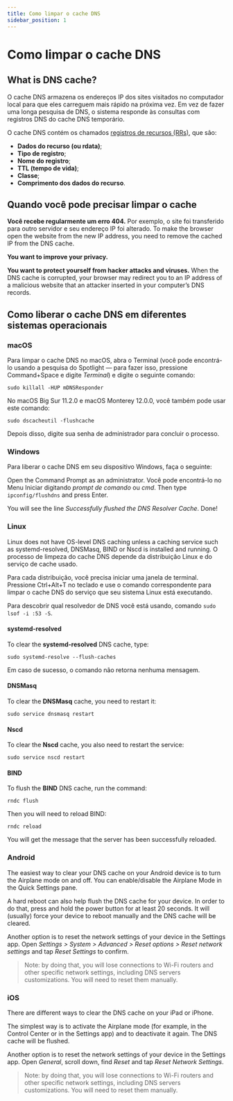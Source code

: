```yaml
---
title: Como limpar o cache DNS
sidebar_position: 1
---
```


# Como limpar o cache DNS

## What is DNS cache?

O cache DNS armazena os endereços IP dos sites visitados no computador local para que eles carreguem mais rápido na próxima vez. Em vez de fazer uma longa pesquisa de DNS, o sistema responde às consultas com registros DNS do cache DNS temporário.

O cache DNS contém os chamados [registros de recursos (RRs)](https://pt.wikipedia.org/wiki/Sistema_de_Nomes_de_Dom%C3%ADnio#Registros_de_recurso), que são:

* **Dados do recurso (ou rdata)**;
* **Tipo de registro**;
* **Nome do registro**;
* **TTL (tempo de vida)**;
* **Classe**;
* **Comprimento dos dados do recurso**.

## Quando você pode precisar limpar o cache

**Você recebe regularmente um erro 404.** Por exemplo, o site foi transferido para outro servidor e seu endereço IP foi alterado. To make the browser open the website from the new IP address, you need to remove the cached IP from the DNS cache.

**You want to improve your privacy.**

**You want to protect yourself from hacker attacks and viruses.** When the DNS cache is corrupted, your browser may redirect you to an IP address of a malicious website that an attacker inserted in your computer’s DNS records.

## Como liberar o cache DNS em diferentes sistemas operacionais

### macOS

Para limpar o cache DNS no macOS, abra o Terminal (você pode encontrá-lo usando a pesquisa do Spotlight — para fazer isso, pressione Command+Space e digite *Terminal*) e digite o seguinte comando:

`sudo killall -HUP mDNSResponder`

No macOS Big Sur 11.2.0 e macOS Monterey 12.0.0, você também pode usar este comando:

`sudo dscacheutil -flushcache`

Depois disso, digite sua senha de administrador para concluir o processo.

### Windows

Para liberar o cache DNS em seu dispositivo Windows, faça o seguinte:

Open the Command Prompt as an administrator. Você pode encontrá-lo no Menu Iniciar digitando *prompt de comando* ou *cmd*. Then type `ipconfig/flushdns` and press Enter.

You will see the line *Successfully flushed the DNS Resolver Cache*. Done!

### Linux

Linux does not have OS-level DNS caching unless a caching service such as systemd-resolved, DNSMasq, BIND or Nscd is installed and running. O processo de limpeza do cache DNS depende da distribuição Linux e do serviço de cache usado.

Para cada distribuição, você precisa iniciar uma janela de terminal. Pressione Ctrl+Alt+T no teclado e use o comando correspondente para limpar o cache DNS do serviço que seu sistema Linux está executando.

Para descobrir qual resolvedor de DNS você está usando, comando `sudo lsof -i :53 -S`.

#### systemd-resolved

To clear the **systemd-resolved** DNS cache, type:

`sudo systemd-resolve --flush-caches`

Em caso de sucesso, o comando não retorna nenhuma mensagem.

#### DNSMasq

To clear the **DNSMasq** cache, you need to restart it:

`sudo service dnsmasq restart`

#### Nscd

To clear the **Nscd** cache, you also need to restart the service:

`sudo service nscd restart`

#### BIND

To flush the **BIND** DNS cache, run the command:

`rndc flush`

Then you will need to reload BIND:

`rndc reload`

You will get the message that the server has been successfully reloaded.

### Android

The easiest way to clear your DNS cache on your Android device is to turn the Airplane mode on and off. You can enable/disable the Airplane Mode in the Quick Settings pane.

A hard reboot can also help flush the DNS cache for your device. In order to do that, press and hold the power button for at least 20 seconds. It will (usually) force your device to reboot manually and the DNS cache will be cleared.

Another option is to reset the network settings of your device in the Settings app. Open *Settings > System > Advanced > Reset options > Reset network settings* and tap *Reset Settings* to confirm.

> Note: by doing that, you will lose connections to Wi-Fi routers and other specific network settings, including DNS servers customizations. You will need to reset them manually.

### iOS

There are different ways to clear the DNS cache on your iPad or iPhone.

The simplest way is to activate the Airplane mode (for example, in the Control Center or in the Settings app) and to deactivate it again. The DNS cache will be flushed.

Another option is to reset the network settings of your device in the Settings app. Open *General*, scroll down, find *Reset* and tap *Reset Network Settings*.

> Note: by doing that, you will lose connections to Wi-Fi routers and other specific network settings, including DNS servers customizations. You will need to reset them manually.